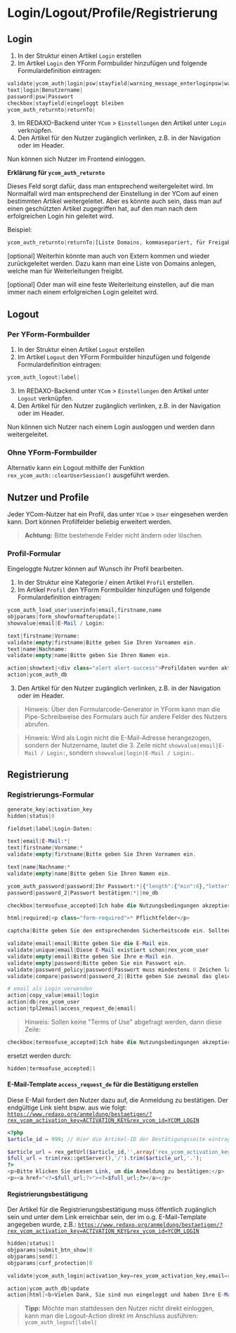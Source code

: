 # Login/Logout/Profile/Registrierung

## Login

1. In der Struktur einen Artikel `Login` erstellen
2. Im Artikel `Login` den YForm Formbuilder hinzufügen und folgende Formulardefinition eintragen:

```php
validate|ycom_auth|login|psw|stayfield|warning_message_enterloginpsw|warning_message_login_failed
text|login|Benutzername|
password|psw|Passwort
checkbox|stayfield|eingeloggt bleiben
ycom_auth_returnto|returnTo|
```

3. Im REDAXO-Backend unter `YCom` > `Einstellungen` den Artikel unter `Login` verknüpfen.
4. Den Artikel für den Nutzer zugänglich verlinken, z.B. in der Navigation oder im Header.

Nun können sich Nutzer im Frontend einloggen.

**Erklärung für `ycom_auth_returnto`**

Dieses Feld sorgt dafür, dass man entsprechend weitergeleitet wird.  Im Normalfall wird man entsprechend der Einstellung in der YCom auf einen bestimmten Artikel weitergeleitet. Aber es könnte auch sein, dass man auf einen geschützten Artikel zugegriffen hat, auf den man nach dem erfolgreichen Login hin geleitet wird.

Beispiel:

```php
ycom_auth_returnto|returnTo|[Liste Domains, kommasepariert, für Freigabe https://domain1.de, https://domain2.de ]|[oder feste URL auf die IMMER geleitet wird]
```

[optional] Weiterhin könnte man auch von Extern kommen und wieder zurückgeleitet werden. Dazu kann man eine Liste von Domains anlegen, welche man für Weiterleitungen freigibt.

[optional] Oder man will eine feste Weiterleitung einstellen, auf die man immer nach einem erfolgreichen Login geleitet wird.

## Logout

### Per YForm-Formbuilder

1. In der Struktur einen Artikel `Logout` erstellen
2. Im Artikel `Logout` den YForm Formbuilder hinzufügen und folgende Formulardefinition eintragen:

```php
ycom_auth_logout|label|
```

3. Im REDAXO-Backend unter `YCom` > `Einstellungen` den Artikel unter `Logout` verknüpfen.
4. Den Artikel für den Nutzer zugänglich verlinken, z.B. in der Navigation oder im Header.

Nun können sich Nutzer nach einem Login ausloggen und werden dann weitergeleitet.

### Ohne YForm-Formbuilder
Alternativ kann ein Logout mithilfe der Funktion `rex_ycom_auth::clearUserSession()` ausgeführt werden. 

## Nutzer und Profile

Jeder YCom-Nutzer hat ein Profil, das unter `YCom` > `User` eingesehen werden kann. Dort können Profilfelder beliebig erweitert werden.

> **Achtung:** Bitte bestehende Felder nicht ändern oder löschen.

### Profil-Formular

Eingeloggte Nutzer können auf Wunsch ihr Profil bearbeiten.

1. In der Struktur eine Kategorie / einen Artikel `Profil` erstellen.
2. Im Artikel `Profil` den YForm Formbuilder hinzufügen und folgende Formulardefinition eintragen:

```php
ycom_auth_load_user|userinfo|email,firstname,name
objparams|form_showformafterupdate|1
showvalue|email|E-Mail / Login:

text|firstname|Vorname:
validate|empty|firstname|Bitte geben Sie Ihren Vornamen ein.
text|name|Nachname:
validate|empty|name|Bitte geben Sie Ihren Namen ein.

action|showtext|<div class="alert alert-success">Profildaten wurden aktualisiert</div>|||1
action|ycom_auth_db
```

3. Den Artikel für den Nutzer zugänglich verlinken, z.B. in der Navigation oder im Header.

> Hinweis: Über den Formularcode-Generator in YForm kann man die Pipe-Schreibweise des Formulars auch für andere Felder des Nutzers abrufen.

> Hinweis: Wird als Login nicht die E-Mail-Adresse herangezogen, sondern der Nutzername, lautet die 3. Zeile nicht `showvalue|email|E-Mail / Login:`, sondern `showvalue|login|E-Mail / Login:`.

## Registrierung

### Registrierungs-Formular

```php
generate_key|activation_key
hidden|status|0

fieldset|label|Login-Daten:

text|email|E-Mail:*|
text|firstname|Vorname:*
validate|empty|firstname|Bitte geben Sie Ihren Vornamen ein.

text|name|Nachname:*
validate|empty|name|Bitte geben Sie Ihren Namen ein.

ycom_auth_password|password|Ihr Passwort:*|{"length":{"min":6},"letter":{"min":1},"lowercase":{"min":0},"uppercase":{"min":0},"digit":{"min":1},"symbol":{"min":0}}|Das Passwort muss mindestens 6 Zeichen lang sein und mindestens eine Ziffer enthalten
password|password_2|Passwort bestätigen:*||no_db

checkbox|termsofuse_accepted|Ich habe die Nutzungsbedingungen akzeptiert.|0|0|

html|required|<p class="form-required">* Pflichtfelder</p>

captcha|Bitte geben Sie den entsprechenden Sicherheitscode ein. Sollten Sie den Code nicht lesen können klicken Sie bitte auf die Grafik, um einen neuen Code zu generieren.|Sie haben den Sicherheitscode falsch eingegeben.

validate|email|email|Bitte geben Sie die E-Mail ein.
validate|unique|email|Diese E-Mail existiert schon|rex_ycom_user
validate|empty|email|Bitte geben Sie Ihre e-Mail ein.
validate|empty|password|Bitte geben Sie ein Passwort ein.
validate|password_policy|password|Passwort muss mindestens 8 Zeichen lang sein und sowohl Gross- als auch Kleinbuchstaben enthalten|
validate|compare|password|password_2||Bitte geben Sie zweimal das gleiche Passwort ein

# email als Login verwenden
action|copy_value|email|login
action|db|rex_ycom_user
action|tpl2email|access_request_de|email|
```

> Hinweis: Sollen keine "Terms of Use" abgefragt werden, dann diese Zeile:
> 
```php
checkbox|termsofuse_accepted|Ich habe die Nutzungsbedingungen akzeptiert.|0|0|
```

ersetzt werden durch:

```php
hidden|termsofuse_accepted|1
```

#### E-Mail-Template `access_request_de` für die Bestätigung erstellen

Diese E-Mail fordert den Nutzer dazu auf, die Anmeldung zu bestätigen. Der endgültige Link sieht bspw. aus wie folgt: <code>https://www.redaxo.org/anmeldung/bestaetigen/?rex_ycom_activation_key=ACTIVATION_KEY&rex_ycom_id=YCOM_LOGIN</code>

```php
<?php
$article_id = 999; // Hier die Artikel-ID der Bestätigungsseite eintragen

$article_url = rex_getUrl($article_id,'',array('rex_ycom_activation_key'=>'REX_YFORM_DATA[field=activation_key]','rex_ycom_id'=>'REX_YFORM_DATA[field=email]'),'&');
$full_url = trim(rex::getServer(),'/').trim($article_url,'.');
?>
<p>Bitte klicken Sie diesen Link, um die Anmeldung zu bestätigen:</p>
<p><a href="<?=$full_url;?>"><?=$full_url;?></a></p>
```

#### Registrierungsbestätigung

Der Artikel für die Registrierungsbestätigung muss öffentlich zugänglich sein und unter dem Link erreichbar sein, der im o.g. E-Mail-Template angegeben wurde, z.B.: <code>https://www.redaxo.org/anmeldung/bestaetigen/?rex_ycom_activation_key=ACTIVATION_KEY&rex_ycom_id=YCOM_LOGIN</code>

```php
hidden|status|1
objparams|submit_btn_show|0
objparams|send|1
objparams|csrf_protection|0

validate|ycom_auth_login|activation_key=rex_ycom_activation_key,email=rex_ycom_id|status=0|Zugang wurde bereits bestätigt oder ist schon fehlgeschlagen|status

action|ycom_auth_db|update
action|html|<b>Vielen Dank, Sie sind nun eingeloggt und haben Ihre E-Mail bestätigt</b>
```

> **Tipp:** Möchte man stattdessen den Nutzer nicht direkt einloggen, kann man die Logout-Action direkt im Anschluss ausführen: `ycom_auth_logout|label|`
